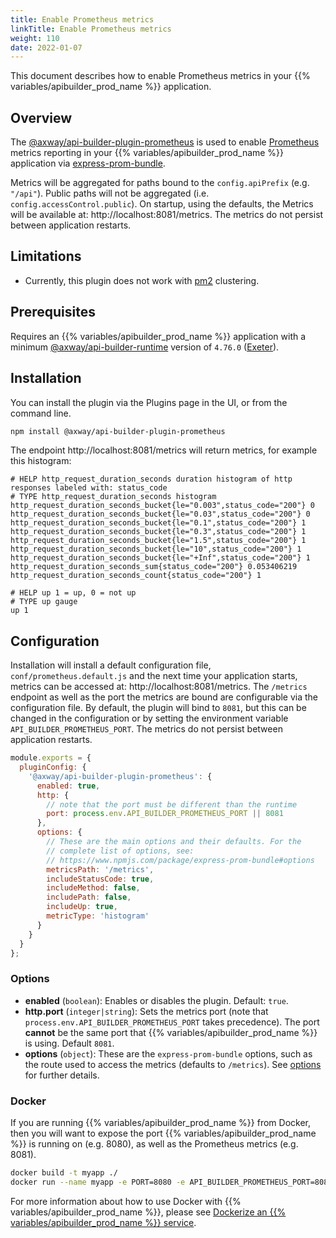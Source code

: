 ```yaml
---
title: Enable Prometheus metrics
linkTitle: Enable Prometheus metrics
weight: 110
date: 2022-01-07
---
```


This document describes how to enable Prometheus metrics in your {{% variables/apibuilder_prod_name %}} application.

## Overview

The [@axway/api-builder-plugin-prometheus](https://www.npmjs.com/package/@axway/api-builder-plugin-prometheus) is used to enable [Prometheus](https://prometheus.io/) metrics reporting in your {{% variables/apibuilder_prod_name %}} application via [express-prom-bundle](https://www.npmjs.com/package/express-prom-bundle).

Metrics will be aggregated for paths bound to the `config.apiPrefix` (e.g. `"/api"`). Public paths will not be aggregated (i.e. `config.accessControl.public`). On startup, using the defaults, the Metrics will be available at: http://localhost:8081/metrics. The metrics do not persist between application restarts.

## Limitations

* Currently, this plugin does not work with [pm2](https://www.npmjs.com/package/pm2) clustering.

## Prerequisites

Requires an {{% variables/apibuilder_prod_name %}} application with a minimum [@axway/api-builder-runtime](https://www.npmjs.com/package/@axway/api-builder-runtime) version of `4.76.0` ([Exeter](/docs/release_notes/exeter)).

## Installation

You can install the plugin via the Plugins page in the UI, or from the command line.

```bash
npm install @axway/api-builder-plugin-prometheus
```

The endpoint http://localhost:8081/metrics will return metrics, for example this histogram:

```text
# HELP http_request_duration_seconds duration histogram of http responses labeled with: status_code
# TYPE http_request_duration_seconds histogram
http_request_duration_seconds_bucket{le="0.003",status_code="200"} 0
http_request_duration_seconds_bucket{le="0.03",status_code="200"} 0
http_request_duration_seconds_bucket{le="0.1",status_code="200"} 1
http_request_duration_seconds_bucket{le="0.3",status_code="200"} 1
http_request_duration_seconds_bucket{le="1.5",status_code="200"} 1
http_request_duration_seconds_bucket{le="10",status_code="200"} 1
http_request_duration_seconds_bucket{le="+Inf",status_code="200"} 1
http_request_duration_seconds_sum{status_code="200"} 0.053406219
http_request_duration_seconds_count{status_code="200"} 1

# HELP up 1 = up, 0 = not up
# TYPE up gauge
up 1
```

## Configuration

Installation will install a default configuration file, `conf/prometheus.default.js` and the next time your application starts, metrics can be accessed at: http://localhost:8081/metrics. The `/metrics` endpoint as well as the port the metrics are bound are configurable via the configuration file. By default, the plugin will bind to `8081`, but this can be changed in the configuration or by setting the environment variable `API_BUILDER_PROMETHEUS_PORT`. The metrics do not persist between application restarts.

```js
module.exports = {
  pluginConfig: {
    '@axway/api-builder-plugin-prometheus': {
      enabled: true,
      http: {
        // note that the port must be different than the runtime
        port: process.env.API_BUILDER_PROMETHEUS_PORT || 8081
      },
      options: {
        // These are the main options and their defaults. For the
        // complete list of options, see:
        // https://www.npmjs.com/package/express-prom-bundle#options
        metricsPath: '/metrics',
        includeStatusCode: true,
        includeMethod: false,
        includePath: false,
        includeUp: true,
        metricType: 'histogram'
      }
    }
  }
};
```

### Options

* **enabled** (`boolean`): Enables or disables the plugin. Default: `true`.
* **http.port** (`integer|string`): Sets the metrics port (note that `process.env.API_BUILDER_PROMETHEUS_PORT` takes precedence). The port **cannot** be the same port that {{% variables/apibuilder_prod_name %}} is using. Default `8081`.
* **options** (`object`): These are the `express-prom-bundle` options, such as the route used to access the metrics (defaults to `/metrics`). See [options](https://www.npmjs.com/package/express-prom-bundle#options) for further details.

### Docker

If you are running {{% variables/apibuilder_prod_name %}} from Docker, then you will want to expose the port {{% variables/apibuilder_prod_name %}} is running on (e.g. 8080), as well as the Prometheus metrics (e.g. 8081).

```bash
docker build -t myapp ./
docker run --name myapp -e PORT=8080 -e API_BUILDER_PROMETHEUS_PORT=8081 -p 8080:8080 -p 8081:8081 myapp:latest
```

For more information about how to use Docker with {{% variables/apibuilder_prod_name %}}, please see [Dockerize an {{% variables/apibuilder_prod_name %}} service](/docs/how_to/dockerize_an_api_builder_service).
